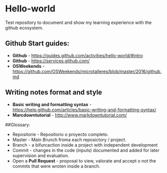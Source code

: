 # Hello-world
Test repository to document and show my learning experience with the github ecosystem.
## Github Start guides:
- **Github** - https://guides.github.com/activities/hello-world/#intro
- **Github** - https://services.github.com/
- **OSWeekends** - https://github.com/OSWeekends/microtalleres/blob/master/2016/github.md

## Writing notes format and style
- **Basic writing and formatting syntax** - https://help.github.com/articles/basic-writing-and-formatting-syntax/
- **Marcdowntutorial** - http://www.markdowntutorial.com/

##Glossary:
- Repositorie - Repositorio o proyecto completo.
- Master - Main Brunch froma each reposictory / project. 
- Branch - a bifurcaction inside a project with independent development
- Commit - changes in the code (inputs) documented and added for later supervision and evaluation.
- Open a **Pull Request** - proposal to view, valorate and accept o not the commits that were wroten inside a branch.
